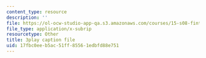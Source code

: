 ```yaml
---
content_type: resource
description: ''
file: https://ol-ocw-studio-app-qa.s3.amazonaws.com/courses/15-s08-fintech-shaping-the-financial-world-spring-2020/17fbc0eeb5ac51ff85561edbfd88e751_JuKKBf-uSDI.vtt
file_type: application/x-subrip
resourcetype: Other
title: 3play caption file
uid: 17fbc0ee-b5ac-51ff-8556-1edbfd88e751
---
```

